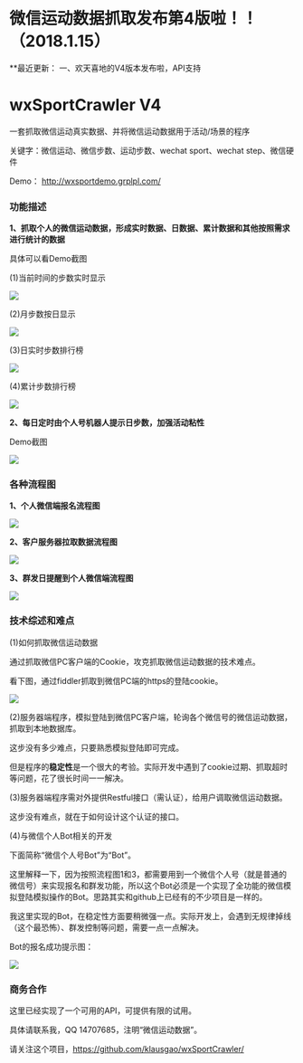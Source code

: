 # 微信运动数据抓取发布第4版啦！！（2018.1.15）

**最近更新：
一、欢天喜地的V4版本发布啦，API支持

# wxSportCrawler V4
一套抓取微信运动真实数据、并将微信运动数据用于活动/场景的程序

关键字：微信运动、微信步数、运动步数、wechat sport、wechat step、微信硬件

Demo：
http://wxsportdemo.grplpl.com/

### 功能描述
**1、抓取个人的微信运动数据，形成实时数据、日数据、累计数据和其他按照需求进行统计的数据**

具体可以看Demo截图

(1)当前时间的步数实时显示

![](//dn-cnode.qbox.me/FtknJahVHz6mJCL9MjL5LOsrYnBU)


(2)月步数按日显示

![](//dn-cnode.qbox.me/FiB1opFZqjTEe2fPOgHrfnkddLiI)


(3)日实时步数排行榜

![](//dn-cnode.qbox.me/FhnBZbyxMy1jLpiYUlnh63vuwx3-)


(4)累计步数排行榜

![](//dn-cnode.qbox.me/FocGicpPFWds_LqVNegIerQ_Was1)


**2、每日定时由个人号机器人提示日步数，加强活动粘性**

Demo截图

![](//dn-cnode.qbox.me/FohyK-FBSbL5N-s68y5K6lH8WRh2)

### 各种流程图

**1、个人微信端报名流程图**

![](//dn-cnode.qbox.me/Fn1C6DJH-IhK_BH_019Rk44VlItZ)


**2、客户服务器拉取数据流程图**

![](//dn-cnode.qbox.me/Fn0gzn7Weo4JCv4O8ZHORsAaH-Io)


**3、群发日提醒到个人微信端流程图**

![](//dn-cnode.qbox.me/FsHwaZ6HKajmQgmQcXQBwtzRnLu5)


### 技术综述和难点

(1)如何抓取微信运动数据

通过抓取微信PC客户端的Cookie，攻克抓取微信运动数据的技术难点。

看下图，通过fiddler抓取到微信PC端的https的登陆cookie。

![](//dn-cnode.qbox.me/FtqlfporF4JnYR8iH8G5WAd9UFcC)


(2)服务器端程序，模拟登陆到微信PC客户端，轮询各个微信号的微信运动数据，抓取到本地数据库。

这步没有多少难点，只要熟悉模拟登陆即可完成。

但是程序的**稳定性**是一个很大的考验。实际开发中遇到了cookie过期、抓取超时等问题，花了很长时间一一解决。

(3)服务器端程序需对外提供Restful接口（需认证），给用户调取微信运动数据。

这步没有难点，就在于如何设计这个认证的接口。

(4)与微信个人Bot相关的开发

下面简称“微信个人号Bot”为“Bot”。

这里解释一下，因为按照流程图1和3，都需要用到一个微信个人号（就是普通的微信号）来实现报名和群发功能，所以这个Bot必须是一个实现了全功能的微信模拟登陆模拟操作的Bot。思路其实和github上已经有的不少项目是一样的。

我这里实现的Bot，在稳定性方面要稍微强一点。实际开发上，会遇到无规律掉线（这个最恐怖）、群发控制等问题，需要一点一点解决。

Bot的报名成功提示图：

![](//dn-cnode.qbox.me/FqTV5BCfjz5IYVEgW2NyKYJ5tSF1)


### 商务合作

这里已经实现了一个可用的API，可提供有限的试用。

具体请联系我，QQ 14707685，注明“微信运动数据”。

请关注这个项目，https://github.com/klausgao/wxSportCrawler/
